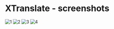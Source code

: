 # XTranslate - screenshots

![1](https://github.com/ixrock/XTranslate/blob/master/screenshots/Untitled-1.jpg)
![2](https://github.com/ixrock/XTranslate/blob/master/screenshots/Untitled-2.jpg)
![3](https://github.com/ixrock/XTranslate/blob/master/screenshots/Untitled-3.jpg)
![4](https://github.com/ixrock/XTranslate/blob/master/screenshots/Untitled-4.jpg)
